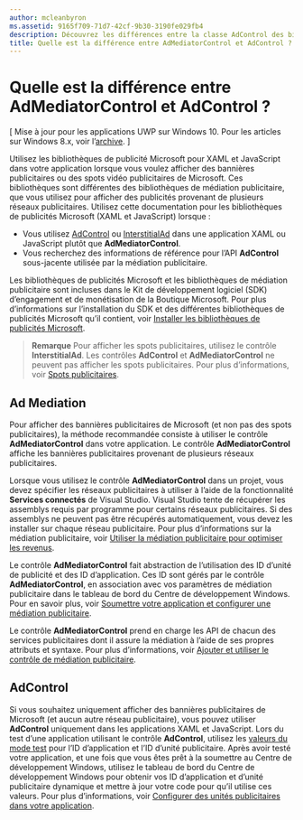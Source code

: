 ```yaml
---
author: mcleanbyron
ms.assetid: 9165f709-71d7-42cf-9b30-3190fe029fb4
description: Découvrez les différences entre la classe AdControl des bibliothèques de publicités Microsoft et la classe AdMediatorControl des bibliothèques de médiation publicitaire.
title: Quelle est la différence entre AdMediatorControl et AdControl ?
---
```


# Quelle est la différence entre AdMediatorControl et AdControl ?


\[ Mise à jour pour les applications UWP sur Windows 10. Pour les articles sur Windows 8.x, voir l’[archive](http://go.microsoft.com/fwlink/p/?linkid=619132). \]

Utilisez les bibliothèques de publicité Microsoft pour XAML et JavaScript dans votre application lorsque vous voulez afficher des bannières publicitaires ou des spots vidéo publicitaires de Microsoft. Ces bibliothèques sont différentes des bibliothèques de médiation publicitaire, que vous utilisez pour afficher des publicités provenant de plusieurs réseaux publicitaires. Utilisez cette documentation pour les bibliothèques de publicités Microsoft (XAML et JavaScript) lorsque :

* Vous utilisez [AdControl](https://msdn.microsoft.com/library/windows/apps/microsoft.advertising.winrt.ui.adcontrol.aspx) ou [InterstitialAd](https://msdn.microsoft.com/library/windows/apps/microsoft.advertising.winrt.ui.interstitialad.aspx) dans une application XAML ou JavaScript plutôt que **AdMediatorControl**.
* Vous recherchez des informations de référence pour l’API **AdControl** sous-jacente utilisée par la médiation publicitaire.

Les bibliothèques de publicités Microsoft et les bibliothèques de médiation publicitaire sont incluses dans le Kit de développement logiciel (SDK) d’engagement et de monétisation de la Boutique Microsoft. Pour plus d’informations sur l’installation du SDK et des différentes bibliothèques de publicités Microsoft qu’il contient, voir [Installer les bibliothèques de publicités Microsoft](install-the-microsoft-advertising-libraries.md).

>**Remarque** Pour afficher les spots publicitaires, utilisez le contrôle **InterstitialAd**. Les contrôles **AdControl** et **AdMediatorControl** ne peuvent pas afficher les spots publicitaires. Pour plus d’informations, voir [Spots publicitaires](interstitial-ads.md).

 

## Ad Mediation


Pour afficher des bannières publicitaires de Microsoft (et non pas des spots publicitaires), la méthode recommandée consiste à utiliser le contrôle **AdMediatorControl** dans votre application. Le contrôle **AdMediatorControl** affiche les bannières publicitaires provenant de plusieurs réseaux publicitaires.

Lorsque vous utilisez le contrôle **AdMediatorControl** dans un projet, vous devez spécifier les réseaux publicitaires à utiliser à l’aide de la fonctionnalité **Services connectés** de Visual Studio. Visual Studio tente de récupérer les assemblys requis par programme pour certains réseaux publicitaires. Si des assemblys ne peuvent pas être récupérés automatiquement, vous devez les installer sur chaque réseau publicitaire. Pour plus d’informations sur la médiation publicitaire, voir [Utiliser la médiation publicitaire pour optimiser les revenus](use-ad-mediation-to-maximize-revenue.md).

Le contrôle **AdMediatorControl** fait abstraction de l’utilisation des ID d’unité de publicité et des ID d’application. Ces ID sont gérés par le contrôle **AdMediatorControl**, en association avec vos paramètres de médiation publicitaire dans le tableau de bord du Centre de développement Windows. Pour en savoir plus, voir [Soumettre votre application et configurer une médiation publicitaire](submit-your-app-and-configure-ad-mediation.md).

Le contrôle **AdMediatorControl** prend en charge les API de chacun des services publicitaires dont il assure la médiation à l’aide de ses propres attributs et syntaxe. Pour plus d’informations, voir [Ajouter et utiliser le contrôle de médiation publicitaire](add-and-use-the-ad-mediator-control.md).

## AdControl


Si vous souhaitez uniquement afficher des bannières publicitaires de Microsoft (et aucun autre réseau publicitaire), vous pouvez utiliser **AdControl** uniquement dans les applications XAML et JavaScript. Lors du test d’une application utilisant le contrôle **AdControl**, utilisez les [valeurs du mode test](test-mode-values.md) pour l’ID d’application et l’ID d’unité publicitaire. Après avoir testé votre application, et une fois que vous êtes prêt à la soumettre au Centre de développement Windows, utilisez le tableau de bord du Centre de développement Windows pour obtenir vos ID d’application et d’unité publicitaire dynamique et mettre à jour votre code pour qu’il utilise ces valeurs. Pour plus d’informations, voir [Configurer des unités publicitaires dans votre application](set-up-ad-units-in-your-app.md).

 

 


<!--HONumber=May16_HO2-->


